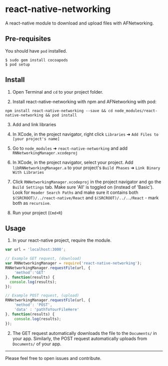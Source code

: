 # react-native-networking
A react-native module to download and upload files with AFNetworking.

## Pre-requisites
You should have `pod` installed.
```
$ sudo gem install cocoapods
$ pod setup
```
## Install
1. Open Terminal and `cd` to your project folder.

2. Install react-native-networking with npm and AFNetworking with pod:

```npm install react-native-networking --save && cd node_modules/react-native-networking && pod install```

3. Add and link libraries
  1. In XCode, in the project navigator, right click `Libraries` ➜ `Add Files to [your project's name]`
  2. Go to `node_modules` ➜ `react-native-networking` and add `RNNetworkingManager.xcodeproj`
  3. In XCode, in the project navigator, select your project. Add `libRNNetworkingManager.a` to your project's `Build Phases` ➜ `Link Binary With Libraries`
  4. Click `RNNetworkingManager.xcodeproj` in the project navigator and go the `Build Settings` tab. Make sure 'All' is toggled on (instead of 'Basic'). Look for `Header Search Paths` and make sure it contains both `$(SRCROOT)/../react-native/React` and `$(SRCROOT)/../../React` - mark both as `recursive`.

4. Run your project (`Cmd+R`)

## Usage
1. In your react-native project, require the module.
```javascript
var url = 'localhost:3000';

// Example GET request, (download)
var RNNetworkingManager = require('react-native-networking');
RNNetworkingManager.requestFile(url, {
    'method':'GET'
}, function(results) {
  console.log(results);
});

// Example POST request, (upload)
RNNetworkingManager.requestFile(url, {
    'method': 'POST',
    'data' : 'pathToYourFileHere'
}, function(results) {
    console.log(results);
});
```

2. The GET request automatically downloads the file to the `Documents/` in your app. Similarly, the POST request automatically uploads from `Documents/` of your app.

-------------------------------

Please feel free to open issues and contribute.
